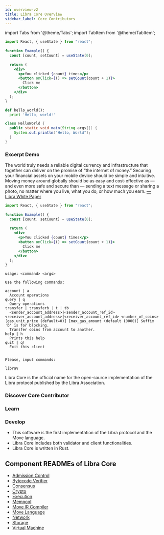 ```yaml
---
id: overview-v2
title: Libra Core Overview
sidebar_label: Core Contributors
---
```


import Tabs from '@theme/Tabs';
import TabItem from '@theme/TabItem';

<div className="snippet-container">
  <Tabs
    defaultValue="js"
    values={[
      { label: 'Javascript', value: 'js', },
      { label: 'Python', value: 'py', },
      { label: 'Java', value: 'java', },
    ]
  }>
  <TabItem value="js">

  ```jsx
  import React, { useState } from "react";
   
  function Example() {
    const [count, setCount] = useState(0);
     
    return (
      <div>
        <p>You clicked {count} times</p>
        <button onClick={() => setCount(count + 1)}>
          Click me
        </button>
      </div>
    );
  }
  ```

  </TabItem>
  <TabItem value="py">

  ```py
  def hello_world():
    print 'Hello, world!'
  ```

  </TabItem>
  <TabItem value="java">

  ```java
  class HelloWorld {
    public static void main(String args[]) {
      System.out.println("Hello, World");
    }
  }
  ```

  </TabItem>
  </Tabs>
</div>

### Excerpt Demo

<Excerpt image="img/white-paper-screenshot.png">
  The world truly needs a reliable digital currency and infrastructure that together can deliver on the promise of “the internet of money.” Securing your financial assets on your mobile device should be simple and intuitive. Moving money around globally should be as easy and cost-effective as — and even more safe and secure than — sending a text message or sharing a photo, no matter where you live, what you do, or how much you earn.  
  <a href='#'>— Libra White Paper</a>
</Excerpt>

```jsx
import React, { useState } from "react";
   
function Example() {
  const [count, setCount] = useState(0);
   
  return (
    <div>
      <p>You clicked {count} times</p>
      <button onClick={() => setCount(count + 1)}>
        Click me
      </button>
    </div>
  );
}
```

```
usage: <command> <args>

Use the following commands:

account | a
  Account operations
query | q
  Query operations
transfer | transferb | t | tb
  <sender_account_address>|<sender_account_ref_id> <receiver_account_address>|<receiver_account_ref_id> <number_of_coins> [gas_unit_price (default=0)] [max_gas_amount (default 10000)] Suffix 'b' is for blocking.
  Transfer coins from account to another.
help | h
  Prints this help
quit | q!
  Exit this client


Please, input commands:

libra%
```

Libra Core is the official name for the open-source implementation of the Libra protocol published by the Libra Association.

### Discover Core Contributor

<CardsWrapper>
  <ColorCard 
    color="purpleDark"
    icon="img/four-squares-temp.png"
    to="#"
    title="Send a test transaction"
  />
  <ColorCard 
    color="purpleLight"
    icon="img/four-squares-temp.png"
    to="#"
    title="Run a client"
  />
  <ColorCard 
    color="aqua"
    icon="img/four-squares-temp.png"
    to="#"
    title="Query the Libra blockchain"
  />
</CardsWrapper>

### Learn

<CardsWrapper>
  <OverlayCard 
    description="I want to understand nodes"
    icon="img/docs/node.svg" 
    title="Nodes" 
    to="#"
  />
  <OverlayCard 
    description="How do transactions work?"
    icon="img/four-squares-temp.png" 
    title="Transactions" 
    to="#"
  />
  <OverlayCard 
    description="What does a Libra account look like?"
    icon="img/wallet-app.svg" 
    title="Accounts" 
    to="#"
  />
</CardsWrapper>

### Develop

<CardsWrapper>
  <SimpleCard
    icon="img/four-squares-temp.png"
    title="Read me the core specifications"
    to="#"
  />
  <SimpleCard
    icon="img/four-squares-temp.png"
    title="Using the client SDK"
    to="#"
  />
  <SimpleCard
    icon="img/core-contributors.svg"
    title="Show me the developer APIs"
    to="#"
  />
</CardsWrapper>


* This software is the first implementation of the Libra protocol and the Move language.
* Libra Core includes both validator and client functionalities.
* Libra Core is written in Rust.

## Component READMEs of Libra Core

* [Admission Control](crates/admission-control.md)
* [Bytecode Verifier](crates/bytecode-verifier.md)
* [Consensus](crates/consensus.md)
* [Crypto](crates/crypto.md)
* [Execution](crates/execution.md)
* [Mempool](crates/mempool.md)
* [Move IR Compiler](crates/ir-to-bytecode.md)
* [Move Language](crates/move-language.md)
* [Network](crates/network.md)
* [Storage](crates/storage.md)
* [Virtual Machine](crates/vm.md)
